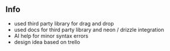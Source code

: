 ## Info

- used third party library for drag and drop
- used docs for third party library and neon / drizzle integration
- AI help for minor syntax errors
- design idea based on trello

